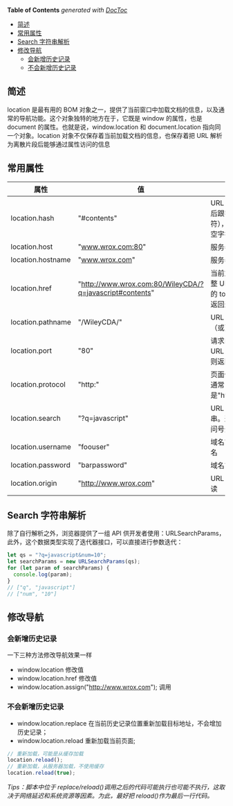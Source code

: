 <!-- START doctoc generated TOC please keep comment here to allow auto update -->
<!-- DON'T EDIT THIS SECTION, INSTEAD RE-RUN doctoc TO UPDATE -->
**Table of Contents**  *generated with [DocToc](https://github.com/thlorenz/doctoc)*

- [简述](#%E7%AE%80%E8%BF%B0)
- [常用属性](#%E5%B8%B8%E7%94%A8%E5%B1%9E%E6%80%A7)
- [Search 字符串解析](#search-%E5%AD%97%E7%AC%A6%E4%B8%B2%E8%A7%A3%E6%9E%90)
- [修改导航](#%E4%BF%AE%E6%94%B9%E5%AF%BC%E8%88%AA)
  - [会新增历史记录](#%E4%BC%9A%E6%96%B0%E5%A2%9E%E5%8E%86%E5%8F%B2%E8%AE%B0%E5%BD%95)
  - [不会新增历史记录](#%E4%B8%8D%E4%BC%9A%E6%96%B0%E5%A2%9E%E5%8E%86%E5%8F%B2%E8%AE%B0%E5%BD%95)

<!-- END doctoc generated TOC please keep comment here to allow auto update -->

## 简述

location 是最有用的 BOM 对象之一，提供了当前窗口中加载文档的信息，以及通常的导航功能。这个对象独特的地方在于，它既是 window 的属性，也是 document 的属性。也就是说，window.location 和 document.location 指向同一个对象。location 对象不仅保存着当前加载文档的信息，也保存着把 URL 解析为离散片段后能够通过属性访问的信息

## 常用属性

| 属性              | 值                                                       | 说 明                                                        |
| ----------------- | -------------------------------------------------------- | ------------------------------------------------------------ |
| location.hash     | "#contents"                                              | URL 散列值（井号后跟零或多个字符），如果没有则为空字符串     |
| location.host     | "www.wrox.com:80"                                        | 服务器名及端口号                                             |
| location.hostname | "www.wrox.com"                                           | 服务器名                                                     |
| location.href     | "http://www.wrox.com:80/WileyCDA/?q=javascript#contents" | 当前加载页面的完整 URL。location 的 toString()方法返回这个值 |
| location.pathname | "/WileyCDA/"                                             | URL 中的路径和（或）文件名                                   |
| location.port     | "80"                                                     | 请求的端口。如果 URL 中没有端口，则返回空字符串              |
| location.protocol | "http:"                                                  | 页面使用的协议。通常是"http:"或"https:"                      |
| location.search   | "?q=javascript"                                          | URL 的查询字符串。这个字符串以问号开头                       |
| location.username | "foouser"                                                | 域名前指定的用户名                                           |
| location.password | "barpassword"                                            | 域名前指定的密码                                             |
| location.origin   | "http://www.wrox.com"                                    | URL 的源地址。只读                                           |

## Search 字符串解析

除了自行解析之外，浏览器提供了一组 API 供开发者使用：URLSearchParams，此外，这个数据类型实现了迭代器接口，可以直接进行参数迭代：

```js
let qs = "?q=javascript&num=10";
let searchParams = new URLSearchParams(qs);
for (let param of searchParams) {
  console.log(param);
}
// ["q", "javascript"]
// ["num", "10"]
```

## 修改导航

### 会新增历史记录

一下三种方法修改导航效果一样

- window.location 修改值
- window.location.href 修改值
- window.location.assign("http://www.wrox.com"); 调用

### 不会新增历史记录

- window.location.replace 在当前历史记录位置重新加载目标地址，不会增加历史记录；
- window.location.reload 重新加载当前页面;

```js
// 重新加载，可能是从缓存加载
location.reload();
// 重新加载，从服务器加载，不使用缓存
location.reload(true);
```

_Tips：脚本中位于 replace/reload()调用之后的代码可能执行也可能不执行，这取决于网络延迟和系统资源等因素。为此，最好把 reload()作为最后一行代码。_
